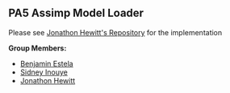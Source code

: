 ## PA5 Assimp Model Loader

Please see [Jonathon Hewitt's Repository](https://github.com/zotlann/cs480Hewitt) for the implementation

**Group Members:**
- [Benjamin Estela](https://github.com/nebunr)
- [Sidney Inouye](https://github.com/sinouye)
- [Jonathon Hewitt](https://github.com/zotlann)
